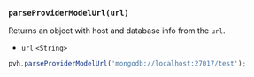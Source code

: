 ### ``parseProviderModelUrl(url)``
Returns an object with host and database info from the ``url``.
- `url` `<String>`

```js
pvh.parseProviderModelUrl('mongodb://localhost:27017/test');
```